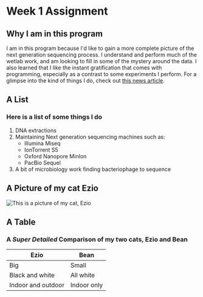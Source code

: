 # Week 1 Assignment

## Why I am in this program
I am in this program because I'd like to gain a more complete picture of the next generation sequencing process.
I understand and perform much of the wetlab work, and am looking to fill in some of the mystery around the data.
I also learned that I like the instant gratification that comes with programming, especially as a contrast to some experiments I perform.
For a glimpse into the kind of things I do, check out [this news article](https://www.statnews.com/2018/10/16/phage-therapy-viruses-carl-merril-navy/).

## A List
### Here is a list of some things I do

1. DNA extractions
1. Maintaining Next generation sequencing machines such as:
    - Illumina Miseq
    - IonTorrent S5
    - Oxford Nanopore MinIon
    - PacBio Sequel
1. A bit of microbiology work finding bacteriophage to sequence

## A Picture of my cat Ezio
![This is a picture of my cat, Ezio](/ezio.JPG)

## A Table 
### A *Super Detailed* Comparison of my two cats, Ezio and Bean

Ezio | Bean
---------|---------
Big  | Small
Black and white| All white
Indoor and outdoor| Indoor only

